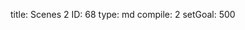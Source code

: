 title:          Scenes 2
ID:             68
type:           md
compile:        2
setGoal:        500


